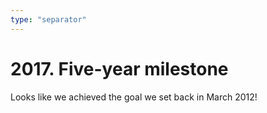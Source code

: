 ```yaml
---
type: "separator"
---
```

# 2017. Five-year milestone
Looks like we achieved the goal we set back in March 2012!
